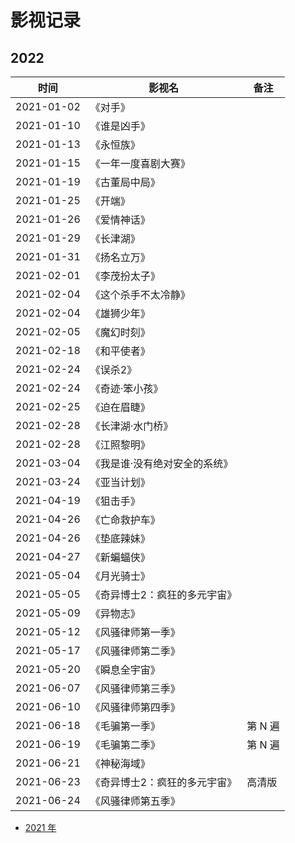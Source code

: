 # 影视记录


## 2022


时间 | 影视名 | 备注
-----|------|-----
2021-01-02 | 《对手》 | 
2021-01-10 | 《谁是凶手》 |
2021-01-13 | 《永恒族》 | 
2021-01-15 | 《一年一度喜剧大赛》 | 
2021-01-19 | 《古董局中局》 | 
2021-01-25 | 《开端》 | 
2021-01-26 | 《爱情神话》 | 
2021-01-29 | 《长津湖》 | 
2021-01-31 | 《扬名立万》 | 
2021-02-01 | 《李茂扮太子》 | 
2021-02-04 | 《这个杀手不太冷静》 | 
2021-02-04 | 《雄狮少年》 | 
2021-02-05 | 《魔幻时刻》 | 
2021-02-18 | 《和平使者》 | 
2021-02-24 | 《误杀2》 | 
2021-02-24 | 《奇迹·笨小孩》 | 
2021-02-25 | 《迫在眉睫》 | 
2021-02-28 | 《长津湖·水门桥》 | 
2021-02-28 | 《江照黎明》 | 
2021-03-04 | 《我是谁·没有绝对安全的系统》 | 
2021-03-24 | 《亚当计划》 | 
2021-04-19 | 《狙击手》 | 
2021-04-26 | 《亡命救护车》 | 
2021-04-26 | 《垫底辣妹》 | 
2021-04-27 | 《新蝙蝠侠》 | 
2021-05-04 | 《月光骑士》 | 
2021-05-05 | 《奇异博士2：疯狂的多元宇宙》 | 
2021-05-09 | 《异物志》 |
2021-05-12 | 《风骚律师第一季》 |
2021-05-17 | 《风骚律师第二季》 |
2021-05-20 | 《瞬息全宇宙》 |
2021-06-07 | 《风骚律师第三季》 |
2021-06-10 | 《风骚律师第四季》 |
2021-06-18 | 《毛骗第一季》 | 第 N 遍
2021-06-19 | 《毛骗第二季》 | 第 N 遍
2021-06-21 | 《神秘海域》 | 
2021-06-23 | 《奇异博士2：疯狂的多元宇宙》 | 高清版
2021-06-24 | 《风骚律师第五季》 | 

- [2021 年](2021.md)


